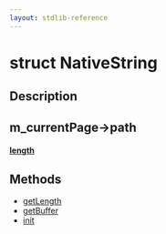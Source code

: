 ```yaml
---
layout: stdlib-reference
---
```


# struct NativeString

## Description



## m_currentPage->path

####  <a id="decl-length"></a>[length](length)

## Methods

* [getLength](getlength-3)
* [getBuffer](getbuffer-3)
* [init](init)


<!-- RTD-TOC-START
```{toctree}
:titlesonly:
:hidden:

getBuffer <getbuffer-3>
getLength <getlength-3>
init <init>
length <length>
```
RTD-TOC-END -->
